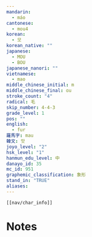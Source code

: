 ```yaml
---
mandarin:
  - máo
cantonese:
  - mou4
korean:
  - 모
korean_native: ""
japanese:
  - MOU
  - BOU
japanese_nanori: ""
vietnamese:
  - mao
middle_chinese_initial: m
middle_chinese_final: ɑu
stroke_count: "4"
radical: 毛
skip_number: 4-4-3
grade_level: 1
pos: ""
english:
  - fur
羅馬字: mau
韓文: 맛
joyo_level: "2"
hsk_level: "1"
hanmun_edu_level: 中
danayo_id: 35
mc_id: 951
graphemic_classification: 象形
stand_in: "TRUE"
aliases:
---
```

```meta-bind-embed
[[nav/char_info]]
```

# Notes
